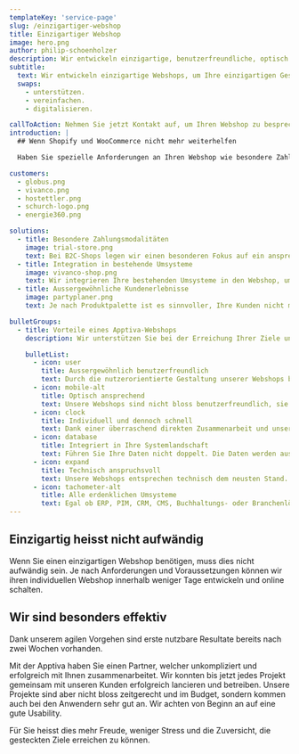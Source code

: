 ```yaml
---
templateKey: 'service-page'
slug: /einzigartiger-webshop
title: Einzigartiger Webshop
image: hero.png
author: philip-schoenholzer
description: Wir entwickeln einzigartige, benutzer­freundliche, optisch ansprechende und technisch anspruchsvolle Webshops, um Ihre einzigartigen Geschäftsprozesse abzubilden.
subtitle:
  text: Wir entwickeln einzigartige Webshops, um Ihre einzigartigen Geschäftsprozesse zu
  swaps:
    - unterstützen.
    - vereinfachen.
    - digitalisieren.

callToAction: Nehmen Sie jetzt Kontakt auf, um Ihren Webshop zu besprechen.
introduction: |
  ## Wenn Shopify und WooCommerce nicht mehr weiterhelfen

  Haben Sie spezielle Anforderungen an Ihren Webshop wie besondere Zahlungsarten, komplexe Konditionen, ein spezielles Geschäftsmodell oder Integrationen in ihr ERP, PIM und CRM? Dann stossen Sie mit einem Standard-Webshop schnell an dessen Grenzen. Wenn Sie maximale Flexibilität wünschen, sind sie bei uns richtig. Wir entwickeln  Webshops passend auf **alle** Ihre Anforderungen. So sind Sie ihrer Konkurrenz immer einen Schritt voraus.

customers:
  - globus.png
  - vivanco.png
  - hostettler.png
  - schurch-logo.png
  - energie360.png

solutions:
  - title: Besondere Zahlungsmodalitäten
    image: trial-store.png
    text: Bei B2C-Shops legen wir einen besonderen Fokus auf ein ansprechendes Design und einfache Bedienung; auch bei speziellen Anforderungen wie Mietmodellen oder besonderen Zahlungsmodalitäten.
  - title: Integration in bestehende Umsysteme
    image: vivanco-shop.png
    text: Wir integrieren Ihre bestehenden Umsysteme in den Webshop, um Ihre Prozesse optimal abzubilden und zu beschleunigen.
  - title: Aussergewöhnliche Kundenerlebnisse
    image: partyplaner.png
    text: Je nach Produktpalette ist es sinnvoller, Ihre Kunden nicht mit Ihrem Sortiment zu erschlagen, sondern auf deren Bedürfnisse zugeschnittene Angebote zusammenzustellen.

bulletGroups:
  - title: Vorteile eines Apptiva-Webshops
    description: Wir unterstützen Sie bei der Erreichung Ihrer Ziele und arbeiten eng und direkt mit Ihnen zusammen.

    bulletList:
      - icon: user
        title: Ausser­gewöhnlich benutzer­freundlich
        text: Durch die nutzerorientierte Gestaltung unserer Webshops befinden sich die Anwender stets im Zentrum. Sie erhalten eine Lösung, die verständlich, einfach und schnell zu bedienen ist.
      - icon: mobile-alt
        title: Optisch ansprechend
        text: Unsere Webshops sind nicht bloss benutzerfreundlich, sie sind auch optisch ansprechend - egal ob auf dem Desktop-PC oder dem Handy.
      - icon: clock
        title: Individuell und dennoch schnell
        text: Dank einer überraschend direkten Zusammenarbeit und unserem agilen Vorgehen sind bereits nach wenigen Tagen die ersten Ergebnisse im Einsatz.
      - icon: database
        title: Integriert in Ihre System­landschaft
        text: Führen Sie Ihre Daten nicht doppelt. Die Daten werden aus bestehenden Systemen bezogen und die Resultate zurückgeschrieben.
      - icon: expand
        title: Technisch anspruchsvoll
        text: Unsere Webshops entsprechen technisch dem neusten Stand. Unsere Software-Ingenieure können auch komplexe Anforderungen erfolgreich und hochwertig umsetzen.
      - icon: tachometer-alt
        title: Alle erdenklichen Umsysteme
        text: Egal ob ERP, PIM, CRM, CMS, Buchhaltungs- oder Branchenlösung, wir integrieren technisch anspruchsvolle Umsysteme souverän.
---
```


## Einzigartig heisst nicht aufwändig

Wenn Sie einen einzigartigen Webshop benötigen, muss dies nicht aufwändig sein. Je nach Anforderungen und Voraussetzungen können wir ihren individuellen Webshop innerhalb weniger Tage entwickeln und online schalten.

## Wir sind besonders effektiv

Dank unserem agilen Vorgehen sind erste nutzbare Resultate bereits nach zwei Wochen vorhanden.

Mit der Apptiva haben Sie einen Partner, welcher unkompliziert und erfolgreich mit Ihnen zusammenarbeitet. Wir konnten bis jetzt jedes Projekt gemeinsam mit unseren Kunden erfolgreich lancieren und betreiben. Unsere Projekte sind aber nicht bloss zeitgerecht und im Budget, sondern kommen auch bei den Anwendern sehr gut an. Wir achten von Beginn an auf eine gute Usability.

Für Sie heisst dies mehr Freude, weniger Stress und die Zuversicht, die gesteckten Ziele erreichen zu können.

&nbsp;
